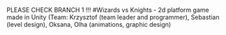 PLEASE CHECK BRANCH 1 !!!
#Wizards vs Knights - 2d platform game made in Unity 
(Team: Krzysztof (team leader and programmer), Sebastian (level design), Oksana, Olha (animations, graphic design) 
